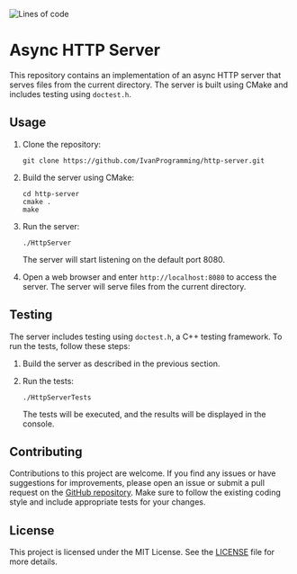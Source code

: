 ![Lines of code](https://img.shields.io/tokei/lines/github/ivanprogramming/http-server)

# Async HTTP Server

This repository contains an implementation of an async HTTP server that serves files from the current directory. The server is built using CMake and includes testing using `doctest.h`.

## Usage

1. Clone the repository:

   ```
   git clone https://github.com/IvanProgramming/http-server.git
   ```

2. Build the server using CMake:

   ```
   cd http-server
   cmake .
   make
   ```

3. Run the server:

   ```
   ./HttpServer
   ```

   The server will start listening on the default port 8080.

4. Open a web browser and enter `http://localhost:8080` to access the server. The server will serve files from the current directory.

## Testing

The server includes testing using `doctest.h`, a C++ testing framework. To run the tests, follow these steps:

1. Build the server as described in the previous section.

2. Run the tests:

   ```
   ./HttpServerTests
   ```

   The tests will be executed, and the results will be displayed in the console.

## Contributing

Contributions to this project are welcome. If you find any issues or have suggestions for improvements, please open an issue or submit a pull request on the [GitHub repository](https://github.com/IvanProgramming/http-server). Make sure to follow the existing coding style and include appropriate tests for your changes.

## License

This project is licensed under the MIT License. See the [LICENSE](LICENSE) file for more details.